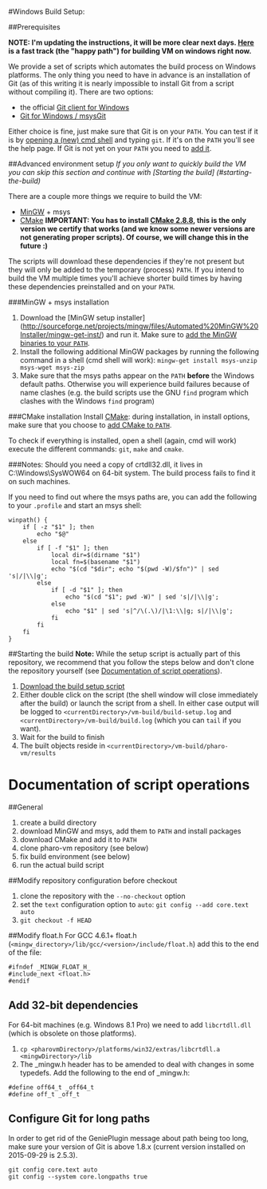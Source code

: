 #Windows Build Setup:

##Prerequisites

**NOTE: I'm updating the instructions, it will be more clear next days. [Here](README-Win32-fasttrack.md) is a fast track (the "happy path") for building VM on windows right now.**

We provide a set of scripts which automates the build process on Windows platforms. The only thing you need to have in advance is an installation of Git (as of this writing it is nearly impossible to install Git from a script without compiling it).
There are two options:

- the official [Git client for Windows](http://git-scm.com/download/win)
- [Git for Windows / msysGit](http://msysgit.github.io)

Either choice is fine, just make sure that Git is on your `PATH`. You can test if it is by [opening a (new) cmd shell](http://www.google.com/search?q=windows+open+cmd) and typing `git`. If it's on the `PATH` you'll see the help page. If Git is not yet on your `PATH` you need to [add it](http://www.google.com/search?q=windows+add+PATH).

##Advanced environment setup
*If you only want to quickly build the VM you can skip this section and continue with [Starting the build] (#starting-the-build)*

There are a couple more things we require to build the VM:

- [MinGW](...) + msys
- [CMake](http://cmake.org) **IMPORTANT: You has to install [CMake 2.8.8](http://www.cmake.org/files/v2.8/cmake-2.8.8-win32-x86.exe), this is the only version we certify that works (and we know some newer versions are not generating proper scripts). Of course, we will change this in the future :)**

The scripts will download these dependencies if they're not present but they will only be added to the temporary (process) `PATH`. If you intend to build the VM multiple times you'll achieve shorter build times by having these dependencies preinstalled and on your `PATH`.

###MinGW + msys installation
1. Download the [MinGW setup installer] (http://sourceforge.net/projects/mingw/files/Automated%20MinGW%20Installer/mingw-get-inst/) and run it. Make sure to [add the MinGW binaries to your `PATH`](http://www.google.com/search?q=windows+add+PATH).
2. Install the following additional MinGW packages by running the following command in a shell (cmd shell will work):
  ```mingw-get install msys-unzip msys-wget msys-zip```
3. Make sure that the msys paths appear on the `PATH` **before** the Windows default paths. Otherwise you will experience build failures because of name clashes (e.g. the build scripts use the GNU `find` program which clashes with the Windows `find` program)

###CMake installation
Install [CMake](http://www.cmake.org/): during installation, in install options, make sure that you choose to [add CMake to `PATH`](http://www.google.com/search?q=windows+add+PATH&btnI).


To check if everything is installed, open a shell (again, cmd will work) execute the different commands: `git`, `make` and `cmake`.


###Notes:
Should you need a copy of crtdll32.dll, it lives in C:\Windows\SysWOW64 on 64-bit system. The build process fails to find it on such machines.


If you need to find out where the msys paths are, you can add the following to your `.profile` and start an msys shell:
```
winpath() {
    if [ -z "$1" ]; then
        echo "$@"
    else
        if [ -f "$1" ]; then
            local dir=$(dirname "$1")
            local fn=$(basename "$1")
            echo "$(cd "$dir"; echo "$(pwd -W)/$fn")" | sed 's|/|\\|g';
        else
            if [ -d "$1" ]; then
                echo "$(cd "$1"; pwd -W)" | sed 's|/|\\|g';
            else
                echo "$1" | sed 's|^/\(.\)/|\1:\\|g; s|/|\\|g';
            fi
        fi
    fi
}
```


##Starting the build
**Note:**
While the setup script is actually part of this repository, we recommend that you follow the steps below and don't clone the repository yourself (see [Documentation of script operations](#documentation-of-script-operations)).

1. [Download the build setup script](scripts/windows/setup.cmd)
2. Either double click on the script (the shell window will close immediately after the build) or launch the script from a shell. In either case output will be logged to `<currentDirectory>/vm-build/build-setup.log` and `<currentDirectory>/vm-build/build.log` (which you can `tail` if you want).
3. Wait for the build to finish
4. The built objects reside in `<currentDirectory>/vm-build/pharo-vm/results`



Documentation of script operations
====================================

##General
1. create a build directory
2. download MinGW and msys, add them to `PATH` and install packages
3. download CMake and add it to `PATH`
4. clone pharo-vm repository (see below)
5. fix build environment (see below)
6. run the actual build script

##Modify repository configuration before checkout
1. clone the repository with the `--no-checkout` option
2. set the `text` configuration option to `auto`: `git config --add core.text auto`
3. `git checkout -f HEAD`

##Modify float.h
For GCC 4.6.1+ float.h (`<mingw_directory>/lib/gcc/<version>/include/float.h`) add this to the end of the file:
```
#ifndef _MINGW_FLOAT_H_
#include_next <float.h>
#endif
```

## Add 32-bit dependencies
For 64-bit machines (e.g. Windows 8.1 Pro) we need to add `libcrtdll.dll` (which is obsolete on those platforms).

1. `cp <pharovmDirectory>/platforms/win32/extras/libcrtdll.a <mingwDirectory>/lib`
2. The _mingw.h header has to be amended to deal with changes in some typedefs. Add the following to the end of _mingw.h:

```
#define off64_t _off64_t
#define off_t _off_t
```

## Configure Git for long paths
In order to get rid of the GeniePlugin message about path being too long, make sure your version of Git is above 1.8.x (current version installed on 2015-09-29 is 2.5.3).

```
git config core.text auto
git config --system core.longpaths true
```
